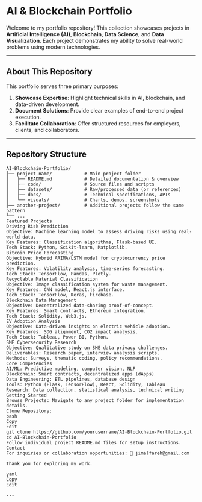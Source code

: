 # AI & Blockchain Portfolio

Welcome to my portfolio repository! This collection showcases projects in **Artificial Intelligence (AI)**, **Blockchain**, **Data Science**, and **Data Visualization**. Each project demonstrates my ability to solve real-world problems using modern technologies.

---

## About This Repository

This portfolio serves three primary purposes:
1. **Showcase Expertise**: Highlight technical skills in AI, blockchain, and data-driven development.
2. **Document Solutions**: Provide clear examples of end-to-end project execution.
3. **Facilitate Collaboration**: Offer structured resources for employers, clients, and collaborators.

---

## Repository Structure

```plaintext
AI-Blockchain-Portfolio/
├── project-name/            # Main project folder
│   ├── README.md            # Detailed documentation & overview
│   ├── code/                # Source files and scripts
│   ├── datasets/            # Raw/processed data (or references)
│   ├── docs/                # Technical specifications, APIs
│   └── visuals/             # Charts, demos, screenshots
├── another-project/         # Additional projects follow the same pattern
└── ...
Featured Projects
Driving Risk Prediction
Objective: Machine learning model to assess driving risks using real-world data.
Key Features: Classification algorithms, Flask-based UI.
Tech Stack: Python, Scikit-learn, Matplotlib.
Bitcoin Price Forecasting
Objective: Hybrid ARIMA/LSTM model for cryptocurrency price prediction.
Key Features: Volatility analysis, time-series forecasting.
Tech Stack: TensorFlow, Pandas, Plotly.
Recyclable Material Classification
Objective: Image classification system for waste management.
Key Features: CNN model, React.js interface.
Tech Stack: TensorFlow, Keras, Firebase.
Blockchain Data Management
Objective: Decentralized data-sharing proof-of-concept.
Key Features: Smart contracts, Ethereum integration.
Tech Stack: Solidity, Web3.js.
EV Adoption Analysis
Objective: Data-driven insights on electric vehicle adoption.
Key Features: SDG alignment, CO2 impact analysis.
Tech Stack: Tableau, Power BI, Python.
SME Cybersecurity Research
Objective: Qualitative study on SME data privacy challenges.
Deliverables: Research paper, interview analysis scripts.
Methods: Surveys, thematic coding, policy recommendations.
Core Competencies
AI/ML: Predictive modeling, computer vision, NLP
Blockchain: Smart contracts, decentralized apps (dApps)
Data Engineering: ETL pipelines, database design
Tools: Python (Flask, TensorFlow), React, Solidity, Tableau
Research: Data collection, statistical analysis, technical writing
Getting Started
Browse Projects: Navigate to any project folder for implementation details.
Clone Repository:
bash
Copy
Edit
git clone https://github.com/yourusername/AI-Blockchain-Portfolio.git
cd AI-Blockchain-Portfolio
Follow individual project README.md files for setup instructions.
Contact
For inquiries or collaboration opportunities: 📧 jimalfareh@gmail.com

Thank you for exploring my work.

yaml
Copy
Edit

---
